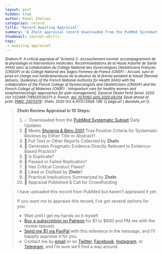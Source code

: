 ```yaml
---
layout: post
hidden: true
author: Pavel Zhelnov
categories: record
title: "Record Awaiting Appraisal"
summary: "A Zheln appraisal record downloaded from the PubMed Systematic Subset daily updates."
thumbnail: journal-whills
tags:
 - awaiting appraisal
---
```


<small id="citation">Zhelnov P. A critical appraisal of _‘Schantz C. Accouchement normal: accompagnement de la physiologie et interventions médicales. Recommandations de la Haute Autorité de Santé (HAS) avec la collaboration du Collège National des Gynécologues Obstétriciens Français (CNGOF) et du Collège National des Sages-Femmes de France (CNSF) – Accueil, suivi et prise en charge non médicamenteuse de la douleur de la femme pendant le travail [Normal delivery. Guidelines of the French National Authority for Health (HAS) with the collaboration of the French College of Gynaecologists and Obstetricians (CNGOF) and the French College of Midwives (CNSF) - Intrapartum care for healthy women and nonpharmacologic approaches for pain management]. Gynecol Obstet Fertil Senol. 2020 Oct 1:S2468-7189(20)30271-3. French. [doi: 10.1016/j.gofs.2020.09.014](https://doi.org/10.1016/j.gofs.2020.09.014). Epub ahead of print. [PMID: 33011379](https://pubmed.gov/33011379)’._ Zheln. 2020 Oct 4;41(1):r26d4. URI: {{ page.url | absolute_url }}.</small>

> **Zheln Review Appraisal in 10 Steps:**
>
> 1. ✅ Downloaded from the [PubMed Systematic Subset](https://github.com/p1m-ortho/qs-global-ortho-search-queries/blob/global-sr-query/README.md) Daily Updates
> 2. 🔄 Meets [Shojania & Bero 2001](https://www.researchgate.net/publication/11820967_Taking_Advantage_of_the_Explosion_of_Systematic_Reviews_An_Efficient_MEDLINE_Search_Strategy) True Positive Criteria for Systematic Reviews by Either Title or Abstract?
> 3. 🔄 Full Text or Other Reports Collected by **Zheln**
> 4. 🔄 Generates Pragmatic Evidence Directly Relevant to Evidence-Based Practice?
> 5. 🔄 Is Duplicate?
> 6. 🔄 Passed or Failed Replication?
> 7. 🔄 Has Critical Conduct Flaws?
> 8. 🔄 Liked or Disliked by **Zheln**?
> 9. 🔄 Practical Implications Summarized by **Zheln**
> 10. 🔄 Appraisal Published & Call for Crowdfunding

> I have uploaded this record from PubMed but haven’t appraised it yet.
>
> If you want me to appraise this record, I’ve got several options for you:
> * Wait until I get my hands on it myself.
> * [Buy a subscription on Patreon](https://patreon.com/zheln) for $1 to $600 and PM me with the review request.
> * [Send me $1 via PayPal](https://paypal.me/pjelnov) with this reference in the message, and I’ll happily appraise it for you.
> * Contact me by [email](mailto:pavel@zheln.com) or on [Twitter](https://twitter.com/drzhelnov), [Facebook](https://facebook.com/drzhelnov), [Instagram](https://instagram.com/igzheln), or [Telegram](https://t.me/drzhelnov), and I’m sure we’ll find a way around.
